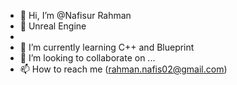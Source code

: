 - 👋 Hi, I’m @Nafisur Rahman 
- 👀 Unreal Engine 
- 
- 🌱 I’m currently learning C++ and Blueprint
- 💞️ I’m looking to collaborate on ...
- 📫 How to reach me (rahman.nafis02@gmail.com)
<!---
NFS786/NFS786 is a ✨ special ✨ repository because its `README.md` (this file) appears on your GitHub profile.
You can click the Preview link to take a look at your changes.
--->
